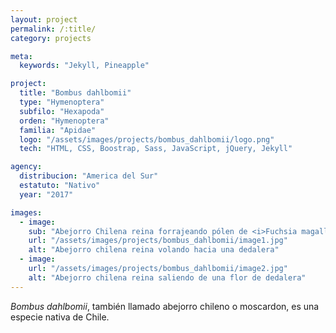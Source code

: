 ```yaml
---
layout: project
permalink: /:title/
category: projects

meta:
  keywords: "Jekyll, Pineapple"

project:
  title: "Bombus dahlbomii"
  type: "Hymenoptera"
  subfilo: "Hexapoda"
  orden: "Hymenoptera"
  familia: "Apidae"
  logo: "/assets/images/projects/bombus_dahlbomii/logo.png"
  tech: "HTML, CSS, Boostrap, Sass, JavaScript, jQuery, Jekyll"

agency:
  distribucion: "America del Sur"
  estatuto: "Nativo"
  year: "2017"

images:
  - image:
    sub: "Abejorro Chilena reina forrajeando pólen de <i>Fuchsia magallanica</i>"
    url: "/assets/images/projects/bombus_dahlbomii/image1.jpg"
    alt: "Abejorro chilena reina volando hacia una dedalera"
  - image:
    url: "/assets/images/projects/bombus_dahlbomii/image2.jpg"
    alt: "Abejorro chilena reina saliendo de una flor de dedalera"
---
```

<p><i>Bombus dahlbomii</i>, también llamado abejorro chileno o moscardon, es una especie nativa de Chile.</p>
